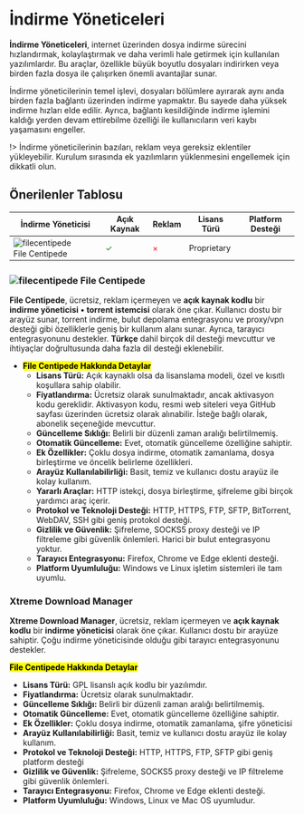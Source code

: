 <!-- NOTLAR
 - Tablo eklemeyi unutmayın 
 - Uygun görseller eklemeyi unutmayın.
 - İçerik kuralları ve ekleme yapmak sayfalarını ziyaret edebilirsiniz -->

# İndirme Yöneticeleri

**İndirme Yöneticeleri**, internet üzerinden dosya indirme sürecini hızlandırmak, kolaylaştırmak ve daha verimli hale getirmek için kullanılan yazılımlardır. Bu araçlar, özellikle büyük boyutlu dosyaları indirirken veya birden fazla dosya ile çalışırken önemli avantajlar sunar.

İndirme yöneticilerinin temel işlevi, dosyaları bölümlere ayırarak aynı anda birden fazla bağlantı üzerinden indirme yapmaktır. Bu sayede daha yüksek indirme hızları elde edilir. Ayrıca, bağlantı kesildiğinde indirme işlemini kaldığı yerden devam ettirebilme özelliği ile kullanıcıların veri kaybı yaşamasını engeller.

!> İndirme yöneticilerinin bazıları, reklam veya gereksiz eklentiler yükleyebilir. Kurulum sırasında ek yazılımların yüklenmesini engellemek için dikkatli olun.

## Önerilenler Tablosu

| İndirme Yöneticisi | Açık Kaynak | Reklam | Lisans Türü | Platform Desteği |
|--------------------|-------------|--------|-------------|-------------------|
| <span style="display: inline-block; vertical-align: middle;"><img src="docs/images/filecentipede-icon.png" alt="filecentipede" style="width: 30px; height: 30px;"> </span> <span style="display: inline-block; vertical-align: middle;"> File Centipede | <span style="color: green;">✓</span> | <span style="color: red;">×</span> | Proprietary | <i class="fa-brands fa-windows"></i> <i class="fa-brands fa-linux"></i> | <span style="display: inline-block; vertical-align: middle;"><img src="docs/images/xtremedownloadmanager.png" alt="filecentipede" style="width: 30px; height: 30px;"> </span> <span style="display: inline-block; vertical-align: middle;"> Xtreme Download Manager | <span style="color: green;">✓</span> | <span style="color: red;">×</span> | GPL-2.0 | <i class="fa-brands fa-windows"></i> <i class="fa-brands fa-linux"></i> <i class="fa-brands fa-apple"></i> |

### <span style="display: inline-block; vertical-align: middle;"><img src="docs/images/filecentipede-icon.png" alt="filecentipede" style="width: 50px; height: 50px;"> </span> <span style="display: inline-block; vertical-align: middle;"> File Centipede <a href="https://filecxx.com/tr_TR/index.html" target="_blank" style="text-decoration: none; color: inherit; margin-left: 5px;"> <i class="fa-solid fa-globe"></i></a>  <a href="https://github.com/filecxx/FileCentipede" target="_blank" style="text-decoration: none; color: inherit; margin-left: 5px"> <i class="fa-brands fa-github"></i></a>

**File Centipede**, ücretsiz, reklam içermeyen ve **açık kaynak kodlu** bir **indirme yöneticisi** **•** **torrent istemcisi** olarak öne çıkar. Kullanıcı dostu bir arayüz sunar, torrent indirme, bulut depolama entegrasyonu ve proxy/vpn desteği gibi özelliklerle geniş bir kullanım alanı sunar. Ayrıca, tarayıcı entegrasyonunu destekler. **Türkçe** dahil birçok dil desteği mevcuttur ve ihtiyaçlar doğrultusunda daha fazla dil desteği eklenebilir.

- **<mark>File Centipede Hakkında Detaylar</mark>**
  - **Lisans Türü:** Açık kaynaklı olsa da lisanslama modeli, özel ve kısıtlı koşullara sahip olabilir.
  - **Fiyatlandırma:** Ücretsiz olarak sunulmaktadır, ancak aktivasyon kodu gereklidir. Aktivasyon kodu, resmi web siteleri veya GitHub sayfası üzerinden ücretsiz olarak alınabilir. İsteğe bağlı olarak, abonelik seçeneğide mevcuttur.
  - **Güncelleme Sıklığı:** Belirli bir düzenli zaman aralığı belirtilmemiş.
  - **Otomatik Güncelleme:** Evet, otomatik güncelleme özelliğine sahiptir.
  - **Ek Özellikler:** Çoklu dosya indirme, otomatik zamanlama, dosya birleştirme ve öncelik belirleme özellikleri.
  - **Arayüz Kullanılabilirliği:** Basit, temiz ve kullanıcı dostu arayüz ile kolay kullanım.
  - **Yararlı Araçlar:**  HTTP istekçi, dosya birleştirme, şifreleme gibi birçok yardımcı araç içerir.
  - **Protokol ve Teknoloji Desteği:** HTTP, HTTPS, FTP, SFTP, BitTorrent, WebDAV, SSH gibi geniş protokol desteği.
  - **Gizlilik ve Güvenlik:** Şifreleme, SOCKS5 proxy desteği ve IP filtreleme gibi güvenlik önlemleri. Harici bir bulut entegrasyonu yoktur.
  - **Tarayıcı Entegrasyonu:** Firefox, Chrome ve Edge eklenti desteği.
  - **Platform Uyumluluğu:** Windows ve Linux işletim sistemleri ile tam uyumlu.

### Xtreme Download Manager

**Xtreme Download Manager**, ücretsiz, reklam içermeyen ve **açık kaynak kodlu** bir **indirme yöneticisi** olarak öne çıkar. Kullanıcı dostu bir arayüze sahiptir. Çoğu indirme yöneticisinde olduğu gibi tarayıcı entegrasyonunu destekler. 
 
  **<mark>File Centipede Hakkında Detaylar</mark>**
  - **Lisans Türü:** GPL lisanslı açık kodlu bir yazılımdır.
  - **Fiyatlandırma:** Ücretsiz olarak sunulmaktadır.
  - **Güncelleme Sıklığı:** Belirli bir düzenli zaman aralığı belirtilmemiş.
  - **Otomatik Güncelleme:** Evet, otomatik güncelleme özelliğine sahiptir.
  - **Ek Özellikler:** Çoklu dosya indirme, otomatik zamanlama, şifre yöneticisi
  - **Arayüz Kullanılabilirliği:** Basit, temiz ve kullanıcı dostu arayüz ile kolay kullanım.
  - **Protokol ve Teknoloji Desteği:** HTTP, HTTPS, FTP, SFTP gibi geniş platform desteği
  - **Gizlilik ve Güvenlik:** Şifreleme, SOCKS5 proxy desteği ve IP filtreleme gibi güvenlik önlemleri. 
  - **Tarayıcı Entegrasyonu:** Firefox, Chrome ve Edge eklenti desteği.
  - **Platform Uyumluluğu:** Windows, Linux ve Mac OS uyumludur.